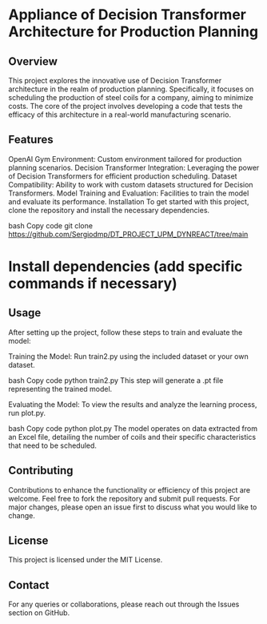 
# Appliance of Decision Transformer Architecture for Production Planning
## Overview
This project explores the innovative use of Decision Transformer architecture in the realm of production planning. Specifically, it focuses on scheduling the production of steel coils for a company, aiming to minimize costs. The core of the project involves developing a code that tests the efficacy of this architecture in a real-world manufacturing scenario.

## Features
OpenAI Gym Environment: Custom environment tailored for production planning scenarios.
Decision Transformer Integration: Leveraging the power of Decision Transformers for efficient production scheduling.
Dataset Compatibility: Ability to work with custom datasets structured for Decision Transformers.
Model Training and Evaluation: Facilities to train the model and evaluate its performance.
Installation
To get started with this project, clone the repository and install the necessary dependencies.

bash
Copy code
git clone https://github.com/Sergiodmp/DT_PROJECT_UPM_DYNREACT/tree/main
# Install dependencies (add specific commands if necessary)
## Usage
After setting up the project, follow these steps to train and evaluate the model:

Training the Model: Run train2.py using the included dataset or your own dataset.

bash
Copy code
python train2.py
This step will generate a .pt file representing the trained model.

Evaluating the Model: To view the results and analyze the learning process, run plot.py.

bash
Copy code
python plot.py
The model operates on data extracted from an Excel file, detailing the number of coils and their specific characteristics that need to be scheduled.

## Contributing
Contributions to enhance the functionality or efficiency of this project are welcome. Feel free to fork the repository and submit pull requests. For major changes, please open an issue first to discuss what you would like to change.

## License
This project is licensed under the MIT License.

## Contact
For any queries or collaborations, please reach out through the Issues section on GitHub.

